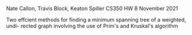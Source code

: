 Nate Callon, Travis Block, Keaton Spiller
CS350 HW 8
November 2021

Two effcient methods for finding a minimum spanning tree of a weighted, undi-
rected graph involving the use of Prim's and Kruskal's algorithm
